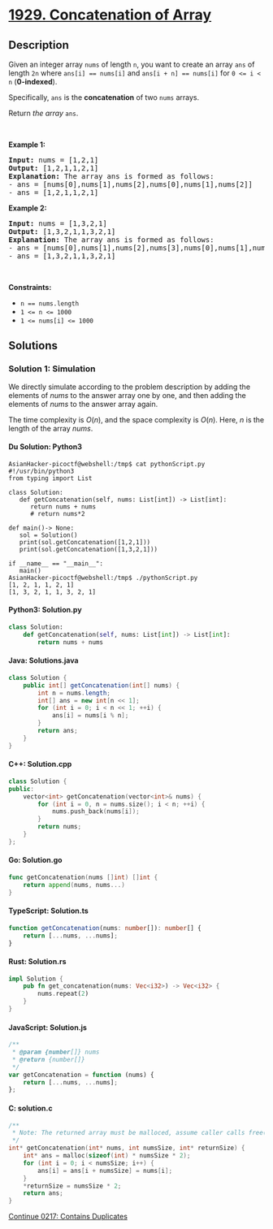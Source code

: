 # [1929. Concatenation of Array](https://leetcode.com/problems/concatenation-of-array)

## Description
<p>Given an integer array <code>nums</code> of length <code>n</code>, you want to create an array <code>ans</code> of length <code>2n</code> where <code>ans[i] == nums[i]</code> and <code>ans[i + n] == nums[i]</code> for <code>0 &lt;= i &lt; n</code> (<strong>0-indexed</strong>).</p>

<p>Specifically, <code>ans</code> is the <strong>concatenation</strong> of two <code>nums</code> arrays.</p>

<p>Return <em>the array </em><code>ans</code>.</p>

<p>&nbsp;</p>
<p><strong class="example">Example 1:</strong></p>

<pre>
<strong>Input:</strong> nums = [1,2,1]
<strong>Output:</strong> [1,2,1,1,2,1]
<strong>Explanation:</strong> The array ans is formed as follows:
- ans = [nums[0],nums[1],nums[2],nums[0],nums[1],nums[2]]
- ans = [1,2,1,1,2,1]</pre>

<p><strong class="example">Example 2:</strong></p>

<pre>
<strong>Input:</strong> nums = [1,3,2,1]
<strong>Output:</strong> [1,3,2,1,1,3,2,1]
<strong>Explanation:</strong> The array ans is formed as follows:
- ans = [nums[0],nums[1],nums[2],nums[3],nums[0],nums[1],nums[2],nums[3]]
- ans = [1,3,2,1,1,3,2,1]
</pre>

<p>&nbsp;</p>
<p><strong>Constraints:</strong></p>

<ul>
	<li><code>n == nums.length</code></li>
	<li><code>1 &lt;= n &lt;= 1000</code></li>
	<li><code>1 &lt;= nums[i] &lt;= 1000</code></li>
</ul>

## Solutions

### Solution 1: Simulation

We directly simulate according to the problem description by adding the elements of $\textit{nums}$ to the answer array one by one, and then adding the elements of $\textit{nums}$ to the answer array again.

The time complexity is $O(n)$, and the space complexity is $O(n)$. Here, $n$ is the length of the array $\textit{nums}$.

#### Du Solution: Python3
```
AsianHacker-picoctf@webshell:/tmp$ cat pythonScript.py 
#!/usr/bin/python3
from typing import List

class Solution:
   def getConcatenation(self, nums: List[int]) -> List[int]:
      return nums + nums
      # return nums*2

def main()-> None:
   sol = Solution()
   print(sol.getConcatenation([1,2,1]))
   print(sol.getConcatenation([1,3,2,1]))

if __name__ == "__main__":
   main()
AsianHacker-picoctf@webshell:/tmp$ ./pythonScript.py 
[1, 2, 1, 1, 2, 1]
[1, 3, 2, 1, 1, 3, 2, 1]
```

#### Python3: Solution.py

```python
class Solution:
    def getConcatenation(self, nums: List[int]) -> List[int]:
        return nums + nums
```

#### Java: Solutions.java

```java
class Solution {
    public int[] getConcatenation(int[] nums) {
        int n = nums.length;
        int[] ans = new int[n << 1];
        for (int i = 0; i < n << 1; ++i) {
            ans[i] = nums[i % n];
        }
        return ans;
    }
}
```

#### C++: Solution.cpp

```cpp
class Solution {
public:
    vector<int> getConcatenation(vector<int>& nums) {
        for (int i = 0, n = nums.size(); i < n; ++i) {
            nums.push_back(nums[i]);
        }
        return nums;
    }
};
```

#### Go: Solution.go

```go
func getConcatenation(nums []int) []int {
	return append(nums, nums...)
}
```

#### TypeScript: Solution.ts

```ts
function getConcatenation(nums: number[]): number[] {
    return [...nums, ...nums];
}
```

#### Rust: Solution.rs

```rust
impl Solution {
    pub fn get_concatenation(nums: Vec<i32>) -> Vec<i32> {
        nums.repeat(2)
    }
}
```

#### JavaScript: Solution.js

```js
/**
 * @param {number[]} nums
 * @return {number[]}
 */
var getConcatenation = function (nums) {
    return [...nums, ...nums];
};
```

#### C: solution.c

```c
/**
 * Note: The returned array must be malloced, assume caller calls free().
 */
int* getConcatenation(int* nums, int numsSize, int* returnSize) {
    int* ans = malloc(sizeof(int) * numsSize * 2);
    for (int i = 0; i < numsSize; i++) {
        ans[i] = ans[i + numsSize] = nums[i];
    }
    *returnSize = numsSize * 2;
    return ans;
}
```

[Continue 0217: Contains Duplicates](../../0200-0299/0217.Contains%20Duplicate/README.md)